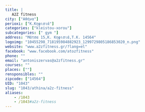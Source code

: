 ```yaml
---
title: |
   A2Z fitness
city: ["Αθήνα"]
perioxi: ["Κ.Κηφισιά"]
categories: ["kleistou-xorou"]
subcategories: [" gym "]
address: "Μάτσα 15,Κ. Κηφισιά,Τ.Κ. 14564"
logoimg: "10455298_718195984882923_1299729805186853020_n.png"
website: "www.a2zfitness.gr/?lang=el"
facebook: "www.facebook.com/atozfitness"
phone: ""
email: "antoniszervas@a2zfitness.gr"
courses: ""
places: [""]
rensponsibles: ""
zipcode: ["14564"]
UID: "1043"
slug: "1043/athina/a2z-fitness"
aliases:
    - /1043
    - /1043#a2z-fitness
---
```


